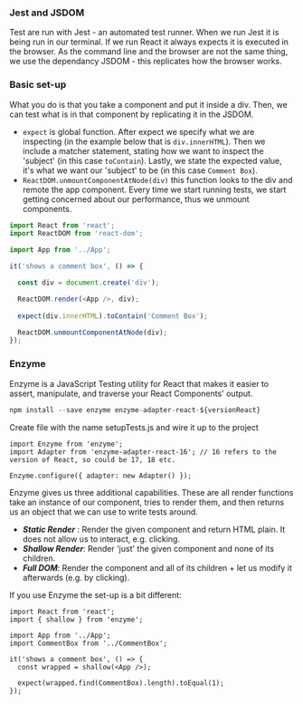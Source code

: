 ### Jest and JSDOM
Test are run with Jest - an automated test runner. When we run Jest it is being run in our terminal. If we run React it always expects it is executed in the browser. As the command line and the browser are not the same thing, we use the dependancy JSDOM - this replicates how the browser works. 

### Basic set-up
What you do is that you take a component and put it inside a div. Then, we can test what is in that component by replicating it in the JSDOM. 
- `expect` is global function. After expect we specify what we are inspecting (in the example below that is `div.innerHTML`). Then we include a matcher statement, stating how we want to inspect the 'subject' (in this case `toContain`). Lastly, we state the expected value, it's what we want our 'subject' to be (in this case `Comment Box`).
- `ReactDOM.unmountComponentAtNode(div)`  this function looks to the div and remote the app component. Every time we start running tests, we start getting concerned about our performance, thus we unmount components.

```js
import React from 'react';
import ReactDOM from 'react-dom';

import App from '../App';

it('shows a comment box', () => {

  const div = document.create('div');

  ReactDOM.render(<App />, div);
  
  expect(div.innerHTML).toContain('Comment Box');

  ReactDOM.unmountComponentAtNode(div);
});
```
### Enzyme
Enzyme is a JavaScript Testing utility for React that makes it easier to assert, manipulate, and traverse your React Components' output.
```js
npm install --save enzyme enzyme-adapter-react-${versionReact}
```
Create file with the name setupTests.js and wire it up to the project
```
import Enzyme from 'enzyme';
import Adapter from 'enzyme-adapter-react-16'; // 16 refers to the version of React, so could be 17, 18 etc.

Enzyme.configure({ adapter: new Adapter() });
```
Enzyme gives us three additional capabilities. These are all render functions take an instance of our component, tries to render them, and then returns us an object that we can use to write tests around.
- ***Static Render*** : Render the given component and return HTML plain. It does not allow us to interact, e.g. clicking. 
- ***Shallow Render***: Render 'just' the given component and none of its children. 
- ***Full DOM***: Render the component and all of its children + let us modify it afterwards (e.g. by clicking). 

If you use Enzyme the set-up is a bit different:
```
import React from 'react';
import { shallow } from 'enzyme';

import App from '../App';
import CommentBox from '../CommentBox';

it('shows a comment box', () => {
  const wrapped = shallow(<App />);

  expect(wrapped.find(CommentBox).length).toEqual(1);
});
```









